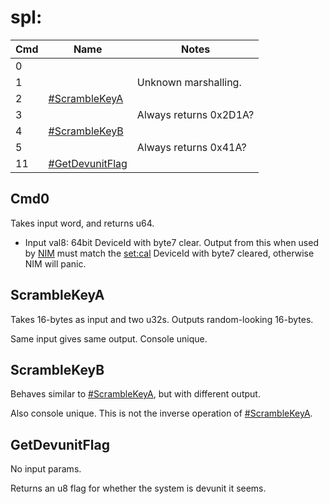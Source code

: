 # spl:

| Cmd | Name                                           | Notes                  |
| --- | ---------------------------------------------- | ---------------------- |
| 0   |                                                |                        |
| 1   |                                                | Unknown marshalling.   |
| 2   | [\#ScrambleKeyA](#ScrambleKeyA "wikilink")     |                        |
| 3   |                                                | Always returns 0x2D1A? |
| 4   | [\#ScrambleKeyB](#ScrambleKeyB "wikilink")     |                        |
| 5   |                                                | Always returns 0x41A?  |
| 11  | [\#GetDevunitFlag](#GetDevunitFlag "wikilink") |                        |

## Cmd0

Takes input word, and returns u64.

  - Input val8: 64bit DeviceId with byte7 clear. Output from this when
    used by [NIM](NIM%20servers.md "wikilink") must match the
    [set:cal](Settings%20services.md "wikilink") DeviceId with byte7
    cleared, otherwise NIM will panic.

## ScrambleKeyA

Takes 16-bytes as input and two u32s. Outputs random-looking 16-bytes.

Same input gives same output. Console unique.

## ScrambleKeyB

Behaves similar to [\#ScrambleKeyA](#ScrambleKeyA "wikilink"), but with
different output.

Also console unique. This is not the inverse operation of
[\#ScrambleKeyA](#ScrambleKeyA "wikilink").

## GetDevunitFlag

No input params.

Returns an u8 flag for whether the system is devunit it seems.
